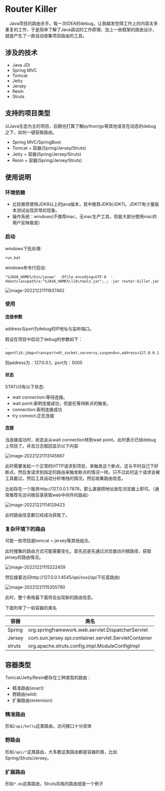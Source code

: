 # Router Killer

&emsp;Java项目的路由杀手。每一次IDEA的debug，让我越发觉得工作上的内容太多重复的工作，于是简单了解了Java调试的工作原理，加上一些框架的路由设计，就是产生了一款自动收集项目路由的工具。

## 涉及的技术

+ Java JDI
+ Spring MVC
+ Tomcat
+ Jetty
+ Jersey
+ Resin
+ Struts

## 支持的项目类型

以Java生态为主的项目，后期也打算了解python/go等其他语言在动态的debug之下，如何一键获取路由。

+ Spring MVC/SpringBoot
+ Tomcat + 容器(Spring/Jersey/Struts)
+ Jetty + 容器(Spring/Jersey/Struts)
+ Resin + 容器(Spring/Jersey/Struts)



## 使用说明

### 环境依赖

+ 比较推荐使用JDK8以上的java版本，其中推荐JDK9/JDK11。JDK17有少量版本测试出现异常的现象。
+ 操作系统：windows(不推荐mac，无mac生产工具，但是大部分使用mac的用户反映极差)

### 启动

windows下批处理:

```
run.bat
```

windows命令行启动:

```
"%JAVA_HOME%/bin/javaw"  -Dfile.encoding=UTF-8  -Xbootclasspath/a:"%JAVA_HOME%\lib\tools.jar";.; -jar router-killer.jar
```

![image-20221221111937462](./image/1.png)



### 使用

#### 连接参数

address与port为debug的IP地址与监听端口。

假设在项目中启动了debug的参数如下：

```
-agentlib:jdwp=transport=dt_socket,server=y,suspend=n,address=127.0.0.1:5005
```

则address为：127.0.0.1，port为：5005



#### 状态

STATUS有以下状态:

+ wait connection:等待连接。
+ wait point:表明连接成功，但是在等待断点的触发。
+ connection:表明连接成功
+ try connect:正在连接



#### 连接

当连接成功时，状态会从wait connection转到wait point。此时表示已经debug上项目了。并且日志框回显示以下内容

![image-20221221113145667](./image/2.png)

此时需要发起一个正常的HTTP请求到项目，来触发这个断点，这与平时自己下好断点，然后发请求到指定的路由来触发断点的情况一样。只不过此时这个请求会被工具截过，然后工具自动分析堆栈的情况，然后收集路由信息。

比如存在一个服务http://127.0.0.1:7878，那么直接把地址放在浏览器上即可。（通常推荐先访问根目录获取web中间件的路由）

![image-20221221114129423](./image/3.png)

此时路由信息都已经成功获取了。



### 复杂环境下的路由

可能一些项目是tomcat + jersey等其他组合。

此时搜集的路由方式可能需要变化，首先还是先通过浏览器访问根路径，获取jersey的路由情况。

![image-20221221115222459](./image/4.png)

然后接着访问http://127.0.0.1:4545/api/xxx(/api下任意路由)

![image-20221221115355790](./image/5.png)

此时，整个表格最下面将会出现新的路由信息。



下面列举了一些容器的类名

| 容器   | 类名                                                  |
| ------ | ----------------------------------------------------- |
| Spring | org.springframework.web.servlet.DispatcherServlet     |
| Jersey | com.sun.jersey.spi.container.servlet.ServletContainer |
| struts | org.apache.struts.config.impl.ModuleConfigImpl        |



## 容器类型

Tomcat/Jetty/Resin都存在三种类型的路由：

+ 精准路由(exact)
+ 野路由(wild)
+ 扩展路由(extension)

### 精准路由

形如`/api/hello`这类路由，访问接口十分具体



### 野路由

形如`/api/*`这类路由，大多数这类路由都是容器的类，比如Spring/Struts/Jersey。



### 扩展路由



形如`*.do`这类路由，Struts风格的路由就是一个例子

